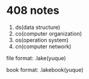 # 408 notes

1. ds(data structure)
2. co(computer organization)
3. os(operation system)
4. cn(computer network)

file format: .lake(yuque)

book format: .lakebook(yuque)

